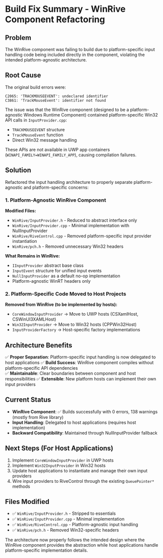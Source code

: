 # Build Fix Summary - WinRive Component Refactoring

## Problem
The WinRive component was failing to build due to platform-specific input handling code being included directly in the component, violating the intended platform-agnostic architecture.

## Root Cause
The original build errors were:
```
C2065: 'TRACKMOUSEEVENT': undeclared identifier
C3861: 'TrackMouseEvent': identifier not found
```

The issue was that the WinRive component (designed to be a platform-agnostic Windows Runtime Component) contained platform-specific Win32 API calls in `InputProvider.cpp`:
- `TRACKMOUSEEVENT` structure
- `TrackMouseEvent` function
- Direct Win32 message handling

These APIs are not available in UWP app containers (`WINAPI_FAMILY=WINAPI_FAMILY_APP`), causing compilation failures.

## Solution
Refactored the input handling architecture to properly separate platform-agnostic and platform-specific concerns:

### 1. Platform-Agnostic WinRive Component
**Modified Files:**
- `WinRive/InputProvider.h` - Reduced to abstract interface only
- `WinRive/InputProvider.cpp` - Minimal implementation with NullInputProvider
- `WinRive/RiveControl.cpp` - Removed platform-specific input provider instantiation
- `WinRive/pch.h` - Removed unnecessary Win32 headers

**What Remains in WinRive:**
- `IInputProvider` abstract base class
- `InputEvent` structure for unified input events
- `NullInputProvider` as a default no-op implementation
- Platform-agnostic WinRT headers only

### 2. Platform-Specific Code Moved to Host Projects
**Removed from WinRive (to be implemented by hosts):**
- `CoreWindowInputProvider` → Move to UWP hosts (CSXamlHost, CSWinUI3XAMLHost)
- `Win32InputProvider` → Move to Win32 hosts (CPPWin32Host)
- `InputProviderFactory` → Host-specific factory implementations

## Architecture Benefits
✅ **Proper Separation**: Platform-specific input handling is now delegated to host applications
✅ **Build Success**: WinRive component compiles without platform-specific API dependencies  
✅ **Maintainable**: Clear boundaries between component and host responsibilities
✅ **Extensible**: New platform hosts can implement their own input providers

## Current Status
- **WinRive Component**: ✅ Builds successfully with 0 errors, 138 warnings (mostly from Rive library)
- **Input Handling**: Delegated to host applications (requires host implementation)
- **Backward Compatibility**: Maintained through NullInputProvider fallback

## Next Steps (For Host Applications)
1. Implement `CoreWindowInputProvider` in UWP hosts
2. Implement `Win32InputProvider` in Win32 hosts  
3. Update host applications to instantiate and manage their own input providers
4. Wire input providers to RiveControl through the existing `QueuePointer*` methods

## Files Modified
- ✅ `WinRive/InputProvider.h` - Stripped to essentials
- ✅ `WinRive/InputProvider.cpp` - Minimal implementation
- ✅ `WinRive/RiveControl.cpp` - Platform-agnostic input handling
- ✅ `WinRive/pch.h` - Removed Win32-specific headers

The architecture now properly follows the intended design where the WinRive component provides the abstraction while host applications handle platform-specific implementation details.
